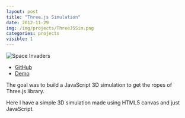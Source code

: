 ```yaml
---
layout: post
title: "Three.js Simulation"
date: 2012-11-29
img: /img/projects/ThreeJSSim.png
categories: projects
visible: 1
---
```


![Space Invaders]({{file.path}}/img/projects/ThreeJSSim.png)

* <a href="https://github.com/cintiamh/Labs/tree/master/three_animation" target="_blank">GitHub</a>
* <a href="https://cintiamh.github.io/Labs/three_animation/" target="_blank">Demo</a>

The goal was to build a JavaScript 3D simulation to get the ropes of Three.js library.

Here I have a simple 3D simulation made using HTML5 canvas and just JavaScript.
